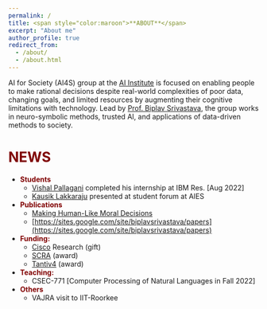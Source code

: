 ```yaml
---
permalink: /
title: <span style="color:maroon">**ABOUT**</span>
excerpt: "About me"
author_profile: true
redirect_from: 
  - /about/
  - /about.html
---
```


AI for Society (AI4S) group at the [AI Institute](https://aiisc.ai/) is focused on enabling people to make rational decisions despite real-world complexities of poor data, changing goals, and limited resources by augmenting their cognitive limitations with technology. Lead by [Prof. Biplav Srivastava](https://sites.google.com/site/biplavsrivastava), the group works in neuro-symbolic methods, trusted AI, and applications of data-driven methods to society.



<span style="color:maroon">**NEWS**</span>
======



 * <span style="color:maroon">**Students**</span>
    * [Vishal Pallagani](https://www.linkedin.com/in/vishalpallagani/)  completed his internship at IBM Res. [Aug 2022]
    * [Kausik Lakkaraju](https://kausik-l.github.io/) presented at student forum at AIES
 * <span style="color:maroon">**Publications**</span>
    * [Making Human-Like Moral Decisions](https://dl.acm.org/doi/10.1145/3514094.3534174)   
    * [https://sites.google.com/site/biplavsrivastava/papers](https://sites.google.com/site/biplavsrivastava/papers) 
 * <span style="color:maroon">**Funding:**</span>
    * [Cisco](http://www.cisco.com/) Research (gift)
    * [SCRA](https://www.scra.org/) (award)
    * [Tantiv4](https://www.tantiv4.com/) (award)
 * <span style="color:maroon">**Teaching:**</span>
    * CSEC-771 [Computer Processing of Natural Languages in Fall 2022]
 * <span style="color:maroon">**Others**</span>
    * VAJRA visit to IIT-Roorkee





